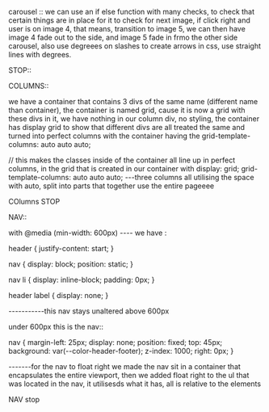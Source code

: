 
carousel :: 
we can use an if else function with many checks, to check that certain things are in place for it to check for next image, if click right and user is on image 4, that means, transition to image 5, we can then have image 4 fade out to the side, and image 5 fade in frmo the other side 
carousel, also use degreees on slashes to create arrows in css, use straight lines with degrees. 

 STOP::


 COLUMNS::

 we have a container that contains 3 divs of the same name (different name than container), the container is named grid, cause it is now a grid with these divs in it, we have nothing in our column div, no styling, the container has display grid to show that different divs are all treated the same and turned into perfect columns with the container having the grid-template-columns: auto auto auto;

 // this makes the classes inside of the container all line up in perfect columns, in the grid that is created in our container with display: grid;
 grid-template-columns: auto auto auto; 
 ---three columns all utilising the space with auto, split into parts that together use the entire pageeee

 COlumns STOP


 NAV::

 with @media (min-width: 600px) ---- we have :

 
  header {
    justify-content: start;
  }

  nav {
    display: block;
    position: static;
  }

  nav li {
    display: inline-block;
    padding: 0px;
  }

  header label {
    display: none;
  }


-----------this nav stays unaltered above 600px

under 600px this is the nav::

nav {
  margin-left: 25px;
  display: none;
  position: fixed;
  top: 45px;
  background: var(--color-header-footer);
  z-index: 1000;
  right: 0px;
}


-------for the nav to float right we made the nav sit in a container that encapsulates the entire viewport, then we added float right to the ul that was located in the nav, it utilisesds what it has, all is relative to the elements

 NAV stop



